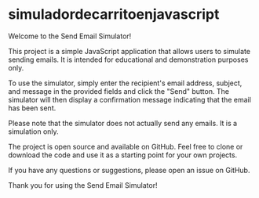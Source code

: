 # simuladordecarritoenjavascript

Welcome to the Send Email Simulator!

This project is a simple JavaScript application that allows users to simulate sending emails. It is intended for educational and demonstration purposes only.

To use the simulator, simply enter the recipient's email address, subject, and message in the provided fields and click the "Send" button. The simulator will then display a confirmation message indicating that the email has been sent.

Please note that the simulator does not actually send any emails. It is a simulation only.

The project is open source and available on GitHub. Feel free to clone or download the code and use it as a starting point for your own projects.

If you have any questions or suggestions, please open an issue on GitHub.

Thank you for using the Send Email Simulator!
